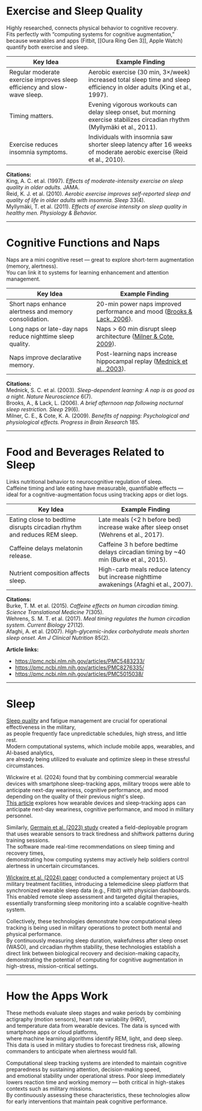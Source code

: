 # Exercise and Sleep Quality

Highly researched, connects physical behavior to cognitive recovery.  
Fits perfectly with “computing systems for cognitive augmentation,” because wearables and apps (Fitbit, [[Oura Ring Gen 3]], Apple Watch) quantify both exercise and sleep.

| Key Idea | Example Finding |
| --------- | ---------------- |
| Regular moderate exercise improves sleep efficiency and slow-wave sleep. | Aerobic exercise (30 min, 3×/week) increased total sleep time and sleep efficiency in older adults (King et al., 1997). |
| Timing matters. | Evening vigorous workouts can delay sleep onset, but morning exercise stabilizes circadian rhythm (Myllymäki et al., 2011). |
| Exercise reduces insomnia symptoms. | Individuals with insomnia saw shorter sleep latency after 16 weeks of moderate aerobic exercise (Reid et al., 2010). |

**Citations:**  
King, A. C. et al. (1997). *Effects of moderate-intensity exercise on sleep quality in older adults.* JAMA.  
Reid, K. J. et al. (2010). *Aerobic exercise improves self-reported sleep and quality of life in older adults with insomnia.* *Sleep* 33(4).  
Myllymäki, T. et al. (2011). *Effects of exercise intensity on sleep quality in healthy men.* *Physiology & Behavior.*

---

# Cognitive Functions and Naps

Naps are a mini cognitive reset — great to explore short-term augmentation (memory, alertness).  
You can link it to systems for learning enhancement and attention management.

| Key Idea                                         | Example Finding                                                                                                                            |
| ------------------------------------------------ | -----------------------------------------------------------------------------------------------------------------------------------------  |
| Short naps enhance alertness and memory consolidation. | 20-min power naps improved performance and mood ([Brooks & Lack, 2006](https://academic.oup.com/sleep/article-pdf/29/6/831/13663418/sleep-29-6-831.pdf)). |
| Long naps or late-day naps reduce nighttime sleep quality. | Naps > 60 min disrupt sleep architecture ([Milner & Cote, 2009](https://pubmed.ncbi.nlm.nih.gov/19645971/)).                               |
| Naps improve declarative memory.                 | Post-learning naps increase hippocampal replay ([Mednick et al., 2003](https://pubmed.ncbi.nlm.nih.gov/12819785/)).                        |



**Citations:**  
Mednick, S. C. et al. (2003). *Sleep-dependent learning: A nap is as good as a night.* *Nature Neuroscience* 6(7).  
Brooks, A., & Lack, L. (2006). *A brief afternoon nap following nocturnal sleep restriction.* *Sleep* 29(6).  
Milner, C. E., & Cote, K. A. (2009). *Benefits of napping: Psychological and physiological effects.* *Progress in Brain Research* 185.

---

# Food and Beverages Related to Sleep

Links nutritional behavior to neurocognitive regulation of sleep.  
Caffeine timing and late eating have measurable, quantifiable effects — ideal for a cognitive-augmentation focus using tracking apps or diet logs.

| Key Idea | Example Finding |
| --------- | ---------------- |
| Eating close to bedtime disrupts circadian rhythm and reduces REM sleep. | Late meals (<2 h before bed) increase wake after sleep onset (Wehrens et al., 2017). |
| Caffeine delays melatonin release. | Caffeine 3 h before bedtime delays circadian timing by ~40 min (Burke et al., 2015). |
| Nutrient composition affects sleep. | High-carb meals reduce latency but increase nighttime awakenings (Afaghi et al., 2007). |

**Citations:**  
Burke, T. M. et al. (2015). *Caffeine effects on human circadian timing.* *Science Translational Medicine* 7(305).  
Wehrens, S. M. T. et al. (2017). *Meal timing regulates the human circadian system.* *Current Biology* 27(12).  
Afaghi, A. et al. (2007). *High-glycemic-index carbohydrate meals shorten sleep onset.* *Am J Clinical Nutrition* 85(2).

**Article links:**  
- https://pmc.ncbi.nlm.nih.gov/articles/PMC5483233/  
- https://pmc.ncbi.nlm.nih.gov/articles/PMC8276335/  
- https://pmc.ncbi.nlm.nih.gov/articles/PMC5015038/

---

# Sleep

[Sleep quality](./Sleep%20Quality%20and%20Blue%20Light.md) and fatigue management are crucial for operational effectiveness in the military,  
as people frequently face unpredictable schedules, high stress, and little rest.  
Modern computational systems, which include mobile apps, wearables, and AI-based analytics,  
are already being utilized to evaluate and optimize sleep in these stressful circumstances.

Wickwire et al. (2024) found that by combining commercial wearable devices with smartphone sleep-tracking apps, military troops were able to anticipate next-day weariness, cognitive performance, and mood depending on the quality of their previous night's sleep.  
[This article](https://www.nature.com/articles/s44323-024-00008-y) explores how wearable devices and sleep-tracking apps can anticipate next-day weariness, cognitive performance, and mood in military personnel.

Similarly, [Germain et al. (2023) study](https://www.jmir.org/2023/1/e40640) created a field-deployable program that uses wearable sensors to track tiredness and shiftwork patterns during training sessions.  
The software made real-time recommendations on sleep timing and recovery times,  
demonstrating how computing systems may actively help soldiers control alertness in uncertain circumstances.

[Wickwire et al. (2024) paper](https://www.frontiersin.org/articles/10.3389/frsle.2024.1304743/full) conducted a complementary project at US military treatment facilities, introducing a telemedicine sleep platform that synchronized wearable sleep data (e.g., Fitbit) with physician dashboards.  
This enabled remote sleep assessment and targeted digital therapies, essentially transforming sleep monitoring into a scalable cognitive-health system.

Collectively, these technologies demonstrate how computational sleep tracking is being used in military operations to protect both mental and physical performance.  
By continuously measuring sleep duration, wakefulness after sleep onset (WASO), and circadian rhythm stability, these technologies establish a direct link between biological recovery and decision-making capacity, demonstrating the potential of computing for cognitive augmentation in high-stress, mission-critical settings.

---

# How the Apps Work

These methods evaluate sleep stages and wake periods by combining actigraphy (motion sensors), heart rate variability (HRV),  
and temperature data from wearable devices. The data is synced with smartphone apps or cloud platforms,  
where machine learning algorithms identify REM, light, and deep sleep.  
This data is used in military studies to forecast tiredness risk, allowing commanders to anticipate when alertness would fall.

Computational sleep tracking systems are intended to maintain cognitive preparedness by sustaining attention, decision-making speed,  
and emotional stability under operational stress. Poor sleep immediately lowers reaction time and working memory — both critical in high-stakes contexts such as military missions.  
By continuously assessing these characteristics, these technologies allow for early interventions that maintain peak cognitive performance.
